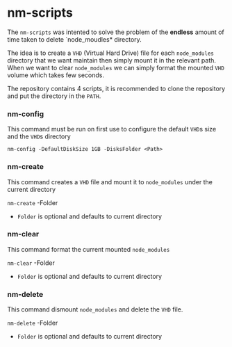 # nm-scripts

The `nm-scripts` was intented to solve the problem of the **endless** amount of time taken to delete `node_moudles* directory.  

The idea is to create a `VHD` (Virtual Hard Drive) file for each `node_modules` directory that we want maintain then simply mount it in the relevant path.  
When we want to clear `node_modules` we can simply format the mounted `VHD` volume which takes few seconds.  

The repository contains 4 scripts, it is recommended to clone the repository and put the directory in the `PATH`.

### nm-config
This command must be run on first use to configure the default `VHD`s size and the `VHD`s directory

`nm-config -DefaultDiskSize 1GB -DisksFolder <Path>`

### nm-create
This command creates a `VHD` file and mount it to `node_modules` under the current directory

`nm-create` -Folder <Path>

* `Folder` is optional and defaults to current directory

### nm-clear
This command format the current mounted `node_modules`

`nm-clear` -Folder <Path>

* `Folder` is optional and defaults to current directory

### nm-delete
This command dismount `node_modules` and delete the `VHD` file.

`nm-delete` -Folder <Path>

* `Folder` is optional and defaults to current directory

